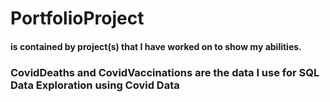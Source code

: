 # PortfolioProject
#### is contained by project(s) that I have worked on to show my abilities.

### CovidDeaths and CovidVaccinations are the data I use for SQL Data Exploration using Covid Data
